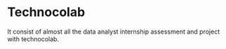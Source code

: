 # Technocolab
It consist of almost all the data analyst internship assessment and project with technocolab.

